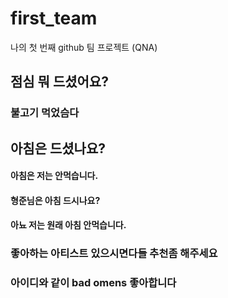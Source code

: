 # first_team
나의 첫 번째 github 팀 프로젝트 (QNA)
## 점심 뭐 드셨어요?
### 불고기 먹었슴다
## 아침은 드셨나요?
#### 아침은 저는 안먹습니다.
#### 형준님은 아침 드시나요?
#### 아뇨 저는 원래 아침 안먹습니다.
### 좋아하는 아티스트 있으시면다들 추천좀 해주세요
 ### 아이디와 같이 bad omens 좋아합니다
